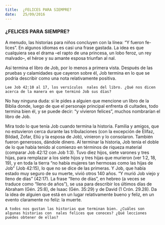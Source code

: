 ```yaml
---
title:  ¿FELICES PARA SIEMPRE?
date:   25/09/2016
---
```


### ¿FELICES PARA SIEMPRE?

A menudo, las historias para niños concluyen con la línea: “Y fueron fe- lices”. En algunos idiomas es casi una frase gastada. La idea es que cualquiera sea el drama –el rapto de una princesa, un lobo feroz, un rey malvado–, el héroe y su  amante esposa triunfan al  nal.

Así termina el libro de Job, por lo menos a primera vista. Después de las pruebas y calamidades que cayeron sobre él, Job termina en lo que se podría describir como una nota relativamente positiva.

```Lee Job 42:10 al 17, los versículos  nales del libro. ¿Qué nos dicen acerca de la manera en que terminó Job sus días?```

No hay ninguna duda: si le pides a alguien que mencione un libro de la Biblia donde, luego de que el personaje principal enfrenta di cultades, todo termina bien él, y se puede decir: “y vivieron felices”, muchos nombrarían el libro de Job.

Mira todo lo que tenía Job cuando termina la historia. Familia y amigos, que no estuvieron cerca durante las tribulaciones (con la excepción de Elifaz, Bildad, Zofar, Eliú y la esposa de Job), vinieron y lo consolaron. También fueron generosos, dándole dinero. Al terminar la historia, Job tenía el doble de lo que había tenido al comienzo en términos de riqueza material (comparar Job 42:12 con Job 1:3). Tuvo diez hijos, siete varones y tres hijas, para remplazar a los siete hijos y tres hijas que murieron (ver 1:2, 18, 19), y en toda la tierra “no había mujeres tan hermosas como las hijas de Job” (Job 42:15), lo que no se dice de las primeras. Y Job, que había estado muy seguro de su muerte, vivió otros 140 años. “Y murió Job viejo y lleno de días” (42:17). La frase “lleno de días”, en hebreo (a veces se traduce como “lleno de años”), se usa para describir los últimos días de Abraham (Gén. 25:8), de Isaac (Gén. 35:29) y de David (1 Crón. 29.28). Da la idea de alguien que está en un lugar relativamente bueno y feliz, en un evento claramente no feliz: la muerte.

```A todos nos gustan las historias que terminan bien. ¿Cuáles son algunas historias con  nales felices que conoces? ¿Qué lecciones puedes obtener de ellas?```
